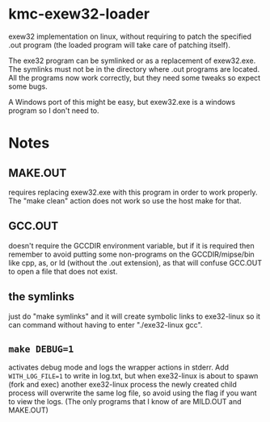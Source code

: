 # kmc-exew32-loader

exew32 implementation on linux, without requiring to patch the specified .out program (the loaded program will take care of patching itself).

The exe32 program can be symlinked or as a replacement of exew32.exe. The symlinks must not be in the directory where .out programs are located. All the programs now work correctly, but they need some tweaks so expect some bugs.

A Windows port of this might be easy, but exew32.exe is a windows program so I don't need to.

# Notes

## MAKE.OUT

requires replacing exew32.exe with this program in order to work properly. The "make clean" action does not work so use the host make for that.

## GCC.OUT

doesn't require the GCCDIR environment variable, but if it is required then remember to avoid putting some non-programs on the GCCDIR/mipse/bin like cpp, as, or ld (without the .out extension), as that will confuse GCC.OUT to open a file that does not exist.

## the symlinks

just do "make symlinks" and it will create symbolic links to exe32-linux so it can command without having to enter "./exe32-linux gcc".

## `make DEBUG=1`

activates debug mode and logs the wrapper actions in stderr. Add `WITH_LOG_FILE=1` to write in log.txt, but when exe32-linux is about to spawn (fork and exec) another exe32-linux process the newly created child process will overwrite the same log file, so avoid using the flag if you want to view the logs. (The only programs that I know of are MILD.OUT and MAKE.OUT)
